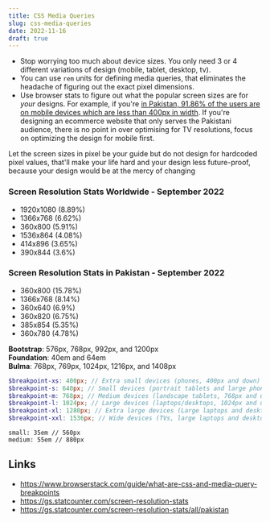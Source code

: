 ```yaml
---
title: CSS Media Queries
slug: css-media-queries
date: 2022-11-16
draft: true
---
```


- Stop worrying too much about device sizes. You only need 3 or 4 different variations of design (mobile, tablet, desktop, tv).
- You can use `rem` units for defining media queries, that eliminates the headache of figuring out the exact pixel dimensions. 
- Use browser stats to figure out what the popular screen sizes are for _your_ designs. For example, if you're [in Pakistan, 91.86% of the users are on mobile devices which are less than 400px in width](https://gs.statcounter.com/screen-resolution-stats/all/pakistan). If you're designing an ecommerce website that only serves the Pakistani audience, there is no point in over optimising for TV resolutions, focus on optimizing the design for mobile first.

Let the screen sizes in pixel be your guide but do not design for hardcoded pixel values, that'll make your life hard and your design less future-proof, because your design would be at the mercy of changing 

###  Screen Resolution Stats Worldwide - September 2022
- 1920x1080 (8.89%)
- 1366x768 (6.62%)
- 360x800 (5.91%)
- 1536x864 (4.08%)
- 414x896 (3.65%)
- 390x844 (3.6%)

### Screen Resolution Stats in Pakistan - September 2022
- 360x800 (15.78%)
- 1366x768 (8.14%)
- 360x640 (6.9%)
- 360x820 (6.75%)
- 385x854 (5.35%)
- 360x780 (4.78%)


**Bootstrap**: 576px, 768px, 992px, and 1200px  
**Foundation**: 40em and 64em  
**Bulma**: 768px, 769px, 1024px, 1216px, and 1408px


```scss
$breakpoint-xs: 400px; // Extra small devices (phones, 400px and down)
$breakpoint-s: 640px; // Small devices (portrait tablets and large phones, 640px and up)
$breakpoint-m: 768px; // Medium devices (landscape tablets, 768px and up)
$breakpoint-l: 1024px; // Large devices (laptops/desktops, 1024px and up)
$breakpoint-xl: 1280px; // Extra large devices (Large laptops and desktops, 1280px and up)
$breakpoint-xxl: 1536px; // Wide devices (TVs, large laptops and desktops, 1536px and up)
```

```
small: 35em // 560px
medium: 55em // 880px
```

Links
---

- https://www.browserstack.com/guide/what-are-css-and-media-query-breakpoints
- https://gs.statcounter.com/screen-resolution-stats
- https://gs.statcounter.com/screen-resolution-stats/all/pakistan
